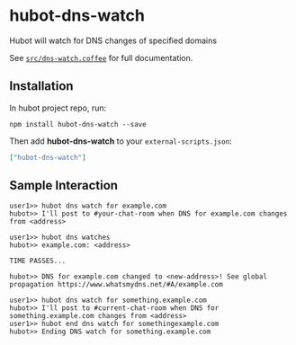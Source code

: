 # hubot-dns-watch

Hubot will watch for DNS changes of specified domains

See [`src/dns-watch.coffee`](src/dns-watch.coffee) for full documentation.

## Installation

In hubot project repo, run:

`npm install hubot-dns-watch --save`

Then add **hubot-dns-watch** to your `external-scripts.json`:

```json
["hubot-dns-watch"]
```

## Sample Interaction

```
user1>> hubot dns watch for example.com
hubot>> I'll post to #your-chat-room when DNS for example.com changes from <address>

user1>> hubot dns watches
hubot>> example.com: <address> 

TIME PASSES...

hubot>> DNS for example.com changed to <new-address>! See global propagation https://www.whatsmydns.net/#A/example.com

user1>> hubot dns watch for something.example.com
hubot>> I'll post to #current-chat-room when DNS for something.example.com changes from <address>
user1>> hubot end dns watch for somethingexample.com
hubot>> Ending DNS watch for something.example.com 
```
